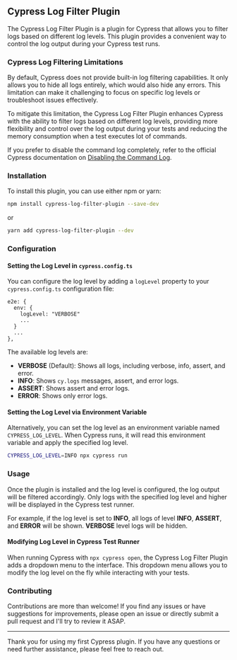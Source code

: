 ## Cypress Log Filter Plugin

The Cypress Log Filter Plugin is a plugin for Cypress that allows you to filter logs based on different log levels. This plugin provides a convenient way to control the log output during your Cypress test runs.

### Cypress Log Filtering Limitations

By default, Cypress does not provide built-in log filtering capabilities. It only allows you to hide all logs entirely, which would also hide any errors. This limitation can make it challenging to focus on specific log levels or troubleshoot issues effectively.

To mitigate this limitation, the Cypress Log Filter Plugin enhances Cypress with the ability to filter logs based on different log levels, providing more flexibility and control over the log output during your tests and reducing the memory consumption when a test executes lot of commands.

If you prefer to disable the command log completely, refer to the official Cypress documentation on [Disabling the Command Log](https://docs.cypress.io/guides/references/troubleshooting#Disable-the-Command-Log).


### Installation

To install this plugin, you can use either npm or yarn:

```bash
npm install cypress-log-filter-plugin --save-dev
```

or

```bash
yarn add cypress-log-filter-plugin --dev
```

### Configuration

#### Setting the Log Level in `cypress.config.ts`

You can configure the log level by adding a `logLevel` property to your `cypress.config.ts` configuration file:

```
e2e: {
  env: {
    logLevel: "VERBOSE"
    ...
  }
  ...
},
```

The available log levels are:

- **VERBOSE** (Default): Shows all logs, including verbose, info, assert, and error.
- **INFO**: Shows `cy.logs` messages, assert, and error logs.
- **ASSERT**: Shows assert and error logs.
- **ERROR**: Shows only error logs.

#### Setting the Log Level via Environment Variable

Alternatively, you can set the log level as an environment variable named `CYPRESS_LOG_LEVEL`. When Cypress runs, it will read this environment variable and apply the specified log level.

```bash
CYPRESS_LOG_LEVEL=INFO npx cypress run
```

### Usage

Once the plugin is installed and the log level is configured, the log output will be filtered accordingly. Only logs with the specified log level and higher will be displayed in the Cypress test runner.

For example, if the log level is set to **INFO**, all logs of level **INFO**, **ASSERT**, and **ERROR** will be shown. **VERBOSE** level logs will be hidden.

#### Modifying Log Level in Cypress Test Runner

When running Cypress with `npx cypress open`, the Cypress Log Filter Plugin adds a dropdown menu to the interface. This dropdown menu allows you to modify the log level on the fly while interacting with your tests.

### Contributing

Contributions are more than welcome! If you find any issues or have suggestions for improvements, please open an issue or directly submit a pull request and I'll try to review it ASAP.


---

Thank you for using my first Cypress plugin. If you have any questions or need further assistance, please feel free to reach out.

